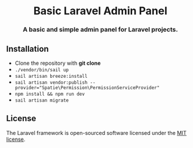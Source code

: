 <h1 align="center">Basic Laravel Admin Panel</h1>
<h3 align="center">A basic and simple admin panel for Laravel projects.</h3>

## Installation
- Clone the repository with __git clone__
- `./vendor/bin/sail up`
- `sail artisan breeze:install`
- `sail artisan vendor:publish --provider="Spatie\Permission\PermissionServiceProvider"`
- `npm install && npm run dev`
- `sail artisan migrate`

## License

The Laravel framework is open-sourced software licensed under the [MIT license](https://opensource.org/licenses/MIT).